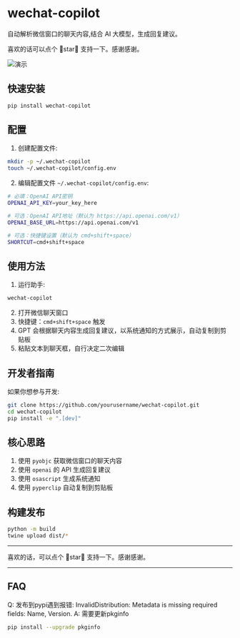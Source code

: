 # wechat-copilot

自动解析微信窗口的聊天内容,结合 AI 大模型，生成回复建议。

喜欢的话可以点个 🌟star🌟 支持一下。感谢感谢。

![演示](docs/demo.gif)

## 快速安装

```bash
pip install wechat-copilot
```

## 配置

1. 创建配置文件:

```bash
mkdir -p ~/.wechat-copilot
touch ~/.wechat-copilot/config.env
```

2. 编辑配置文件 `~/.wechat-copilot/config.env`:

```bash
# 必填：OpenAI API密钥
OPENAI_API_KEY=your_key_here

# 可选：OpenAI API地址（默认为 https://api.openai.com/v1）
OPENAI_BASE_URL=https://api.openai.com/v1

# 可选：快捷键设置（默认为 cmd+shift+space）
SHORTCUT=cmd+shift+space
```

## 使用方法

1. 运行助手:

```bash
wechat-copilot
```

2. 打开微信聊天窗口
3. 快捷键：`cmd+shift+space` 触发
4. GPT 会根据聊天内容生成回复建议，以系统通知的方式展示，自动复制到剪贴板
5. 粘贴文本到聊天框，自行决定二次编辑

## 开发者指南

如果你想参与开发:

```bash
git clone https://github.com/yourusername/wechat-copilot.git
cd wechat-copilot
pip install -e ".[dev]"
```

## 核心思路

1. 使用 `pyobjc` 获取微信窗口的聊天内容
2. 使用 `openai` 的 API 生成回复建议
3. 使用 `osascript` 生成系统通知
4. 使用 `pyperclip` 自动复制到剪贴板

## 构建发布

```bash
python -m build
twine upload dist/*
```
---

喜欢的话，可以点个 🌟star🌟 支持一下。感谢感谢。

---

## FAQ

Q: 发布到pypi遇到报错: InvalidDistribution: Metadata is missing required fields: Name, Version.
A: 需要更新pkginfo

```bash
pip install --upgrade pkginfo
```

